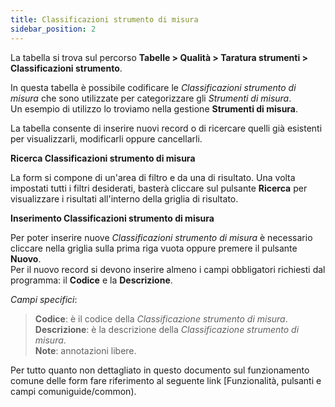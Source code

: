 ```yaml
---
title: Classificazioni strumento di misura
sidebar_position: 2
---
```


La tabella si trova sul percorso **Tabelle > Qualità > Taratura strumenti > Classificazioni strumento**.

In questa tabella è possibile codificare le *Classificazioni strumento di misura* che sono utilizzate per categorizzare gli *Strumenti di misura*.   
Un esempio di utilizzo lo troviamo nella gestione **Strumenti di misura**.

La tabella consente di inserire nuovi record o di ricercare quelli già esistenti per visualizzarli, modificarli oppure cancellarli.

**Ricerca Classificazioni strumento di misura**

La form si compone di un'area di filtro e da una di risultato. Una volta impostati tutti i filtri desiderati, basterà cliccare sul pulsante **Ricerca** per visualizzare i risultati all'interno della griglia di risultato.

**Inserimento Classificazioni strumento di misura**

Per poter inserire nuove *Classificazioni strumento di misura* è necessario cliccare nella griglia sulla prima riga vuota oppure premere il pulsante **Nuovo**.   
Per il nuovo record si devono inserire almeno i campi obbligatori richiesti dal programma: il **Codice** e la **Descrizione**.

*Campi specifici*: 
    
> **Codice**: è il codice della *Classificazione strumento di misura*.   
> **Descrizione**: è la descrizione della *Classificazione strumento di misura*.   
> **Note**: annotazioni libere.

Per tutto quanto non dettagliato in questo documento sul funzionamento comune delle form fare riferimento al seguente link [Funzionalità, pulsanti e campi comuniguide/common).
